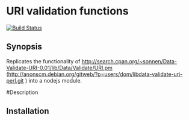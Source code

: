 URI validation functions
==
[![Build Status](https://travis-ci.org/ogt/valid-url.png)](https://travis-ci.org/ogt/valid-url)

## Synopsis

Replicates the functionality of  http://search.cpan.org/~sonnen/Data-Validate-URI-0.01/lib/Data/Validate/URI.pm
 (http://anonscm.debian.org/gitweb/?p=users/dom/libdata-validate-uri-perl.git )
into a nodejs module.

#Description

## Installation 


